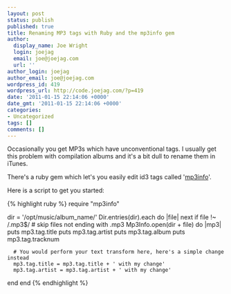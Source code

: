 ```yaml
---
layout: post
status: publish
published: true
title: Renaming MP3 tags with Ruby and the mp3info gem
author:
  display_name: Joe Wright
  login: joejag
  email: joe@joejag.com
  url: ''
author_login: joejag
author_email: joe@joejag.com
wordpress_id: 419
wordpress_url: http://code.joejag.com/?p=419
date: '2011-01-15 22:14:06 +0000'
date_gmt: '2011-01-15 22:14:06 +0000'
categories:
- Uncategorized
tags: []
comments: []
---
```

<p>Occasionally you get MP3s which have unconventional tags.  I usually get this problem with compilation albums and it's a bit dull to rename them in iTunes.</p>
<p>There's a ruby gem which let's you easily edit id3 tags called '<a href="http:&#47;&#47;ruby-mp3info.rubyforge.org&#47;">mp3info</a>'.</p>
<p>Here is a script to get you started:</p>

{% highlight ruby %}
require "mp3info"

dir = '/opt/music/album_name/'
Dir.entries(dir).each do |file|
   next if file !~ /.mp3$/ # skip files not ending with .mp3
   Mp3Info.open(dir + file) do |mp3|
      puts mp3.tag.title
      puts mp3.tag.artist
      puts mp3.tag.album
      puts mp3.tag.tracknum

      # You would perform your text transform here, here's a simple change instead
      mp3.tag.title = mp3.tag.title + ' with my change'
      mp3.tag.artist = mp3.tag.artist + ' with my change'
   end
end
{% endhighlight %}

